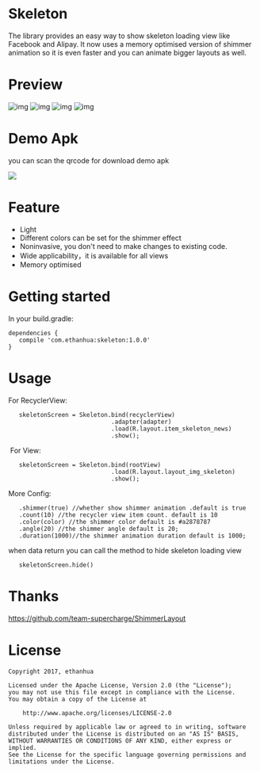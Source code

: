 # Skeleton

The library provides an easy way to show skeleton loading view like Facebook and Alipay. It now uses a memory optimised version of shimmer animation so it is even faster and you can animate bigger layouts as well.

# Preview


![img](screenshots/01.gif)
![img](screenshots/02.gif)
![img](screenshots/03.gif)
![img](screenshots/04.gif)

# Demo Apk

you can scan the qrcode for download demo apk

![](screenshots/qrcode.png)

# Feature
- Light
- Different colors can be set for the shimmer effect
- Noninvasive, you don't need to make changes to existing code.
- Wide applicability，it is available for all views
- Memory optimised

# Getting started

In your build.gradle:

    dependencies {
       compile 'com.ethanhua:skeleton:1.0.0'
    }
    

# Usage
  For RecyclerView:
 
       skeletonScreen = Skeleton.bind(recyclerView)
                                 .adapter(adapter)
                                 .load(R.layout.item_skeleton_news)
                                 .show();
                                
                         
  For View: 
      
       skeletonScreen = Skeleton.bind(rootView)
                                 .load(R.layout.layout_img_skeleton)
                                 .show();
                                
                       
  More Config:
  
       .shimmer(true) //whether show shimmer animation .default is true
       .count(10) //the recycler view item count. default is 10
       .color(color) //the shimmer color default is #a2878787
       .angle(20) //the shimmer angle default is 20;
       .duration(1000)//the shimmer animation duration default is 1000;
                                
  when data return you can call the method to hide skeleton loading view 
   
       skeletonScreen.hide()
        
 # Thanks
 
 https://github.com/team-supercharge/ShimmerLayout

 # License
 
    Copyright 2017, ethanhua
 
    Licensed under the Apache License, Version 2.0 (the "License");
    you may not use this file except in compliance with the License.
    You may obtain a copy of the License at
 
        http://www.apache.org/licenses/LICENSE-2.0
 
    Unless required by applicable law or agreed to in writing, software
    distributed under the License is distributed on an "AS IS" BASIS,
    WITHOUT WARRANTIES OR CONDITIONS OF ANY KIND, either express or implied.
    See the License for the specific language governing permissions and
    limitations under the License.
